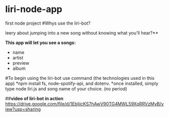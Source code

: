 # liri-node-app
first node project
#Whys use the liri-bot?

leery about jumping into a new song without knowing what you'll hear?**

**This app will let you see a songs:**
* name
* artist
* preview
* album

#To begin using the liri-bot use command (the technologies used in this app)
*npm install fs, node-spotify-api, and dotenv.
*once installed, simply type node liri.js and song name of your choice. (no period)


##**video of liri-bot in action**
https://drive.google.com/file/d/1EbljicKS7hAwV90TG4MWL59XqRRVzMyB/view?usp=sharing